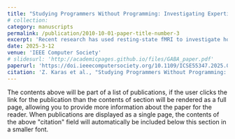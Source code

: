 ```yaml
---
title: "Studying Programmers Without Programming: Investigating Expertise Using Resting State fMRI"
# collection: 
category: manuscripts
permalink: /publication/2010-10-01-paper-title-number-3
excerpt: 'Recent research has used resting-state fMRI to investigate how programming experience shapes brain organization. Analyzing data from 150 participants, including 96 programmers, the study found that programmers showed increased connectivity among brain regions related to language, math, and temporal attention, while non-programmers showed stronger connectivity in social and emotional regions. Additionally, more programming experience was linked to reduced connectivity between visual and articulation-related regions, suggesting a refinement of processing networks with expertise.'
date: 2025-3-12
venue: 'IEEE Computer Society'
# slidesurl: 'http://academicpages.github.io/files/GABA_paper.pdf'
paperurl: 'https://doi.ieeecomputersociety.org/10.1109/ICSE55347.2025.00164'
citation: 'Z. Karas et al., "Studying Programmers Without Programming: Investigating Expertise Using Resting State fMRI," in 2025 IEEE/ACM 47th International Conference on Software Engineering (ICSE), Ottawa, ON, Canada, 2025, pp. 701-701, doi: 10.1109/ICSE55347.2025.00164.'
---
```

The contents above will be part of a list of publications, if the user clicks the link for the publication than the contents of section will be rendered as a full page, allowing you to provide more information about the paper for the reader. When publications are displayed as a single page, the contents of the above "citation" field will automatically be included below this section in a smaller font.